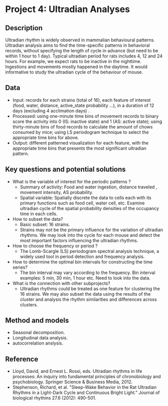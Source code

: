 Project 4: Ultradian Analyses
=============================
## Description

Ultradian rhythm is widely observed in mammalian behavioural patterns. Ultradian analysis aims to find the time-specific patterns in behavioral records, without specifying the length of cycle in advance (but need to be within 1 hour to 1 day). Typical ultradian period for rats includes 4, 12 and 24 hours. For example, we expect rats to be inactive in the nighttime. Ingestions and movements mostly happened in the daytime. It would informative to study the ultradian cycle of the behaviour of mouse.

## Data
- Input:  records for each strains (total of  16), each feature of interest (food, water, distance, active_state probability ...), in a duration of 12 days (excluding 4 acclimation days) . 
- Processed: using one-minute time bins of movement records to binary score the activity into 0 (IS: inactive state) and 1 (AS: active state); using thirty-minute bins of food records to calculate the amount of chows consumed by mice; using LS periodogram technique to select the appropriate time bins for above.
- Output: different patterned visualization for each feature, with the appropriate time bins that presents the most significant ultradian pattern.

## Key questions and potential solutions
- What is the variable of interest for the periodic patterns ?
    - Summary of activity: Food and water ingestion, distance traveled , movement intensity, AS probability.
    - Spatial variable: Spatially discrete the data to cells each with its primary functions such as food cell, water cell, etc.  Examine ultradian cycle of  the spatial probability densities of the occupancy time in each cells. 
- How to subset the data?
    - Basic subset: 16 strains.
    - Strains may not be the primary influence for the variation of ultradian rhythms. We may look into the cycle for each mouse and detect the most important factors influencing the  ultradian rhythms. 
- How to choose the frequency or period ?
    - The Lomb-Scargle (LS) periodogram spectral analysis technique, a widely used tool in period detection and frequency analysis.
- How to determine the optimal bin intervals for constructing the time series?
    - The bin interval may vary according to the frequency. Bin interval examples: 5 min, 30 min, 1 hour etc. Need to look into the data. 
- What is the connection with other subprojects?
    - Ultradian rhythms could be treated as one feature for clustering the 16 strains. We may also subset the data using the results of the cluster and analysis the rhythm similarities and differences across clusters. 

## Method and models
- Seasonal decomposition.
- Longitudinal data analysis.
- autocorrelation anslysis.

## Reference
- Lloyd, David, and Ernest L. Rossi, eds. Ultradian rhythms in life processes: An inquiry into fundamental principles of chronobiology and psychobiology. Springer Science & Business Media, 2012.
- Stephenson, Richard, et al. "Sleep-Wake Behavior in the Rat Ultradian Rhythms in a Light-Dark Cycle and Continuous Bright Light." Journal of biological rhythms 27.6 (2012): 490-501.
